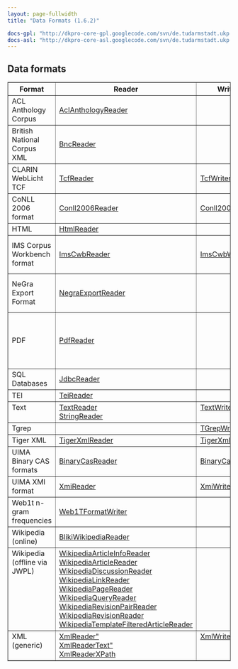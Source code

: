 ```yaml
---
layout: page-fullwidth
title: "Data Formats (1.6.2)"

docs-gpl: "http://dkpro-core-gpl.googlecode.com/svn/de.tudarmstadt.ukp.dkpro.core-gpl/tags/de.tudarmstadt.ukp.dkpro.core-gpl-1.6.2/apidocs/index.html?de/tudarmstadt/ukp/dkpro/core/"
docs-asl: "http://dkpro-core-asl.googlecode.com/svn/de.tudarmstadt.ukp.dkpro.core-asl/tags/de.tudarmstadt.ukp.dkpro.core-asl-1.6.2/apidocs/index.html?de/tudarmstadt/ukp/dkpro/core/"
---
```


## Data formats

<table border="1" cellspacing="0" cellpadding="2">
<tr>
<th>Format</th>
<th>Reader</th>
<th>Writer</th>
<th>Comments</th>
</tr>

<tr>
<td>ACL Anthology Corpus</td>
<td><a href="{{page.docs-asl}}io/aclanthology/AclAnthologyReader.html">AclAnthologyReader</a></td>
<td></td>
<td></td>
</tr>

<tr>
<td>British National Corpus XML</td>
<td><a href="{{page.docs-asl}}io/bnc/BncReader.html">BncReader</a></td>
<td></td>
<td></td>
</tr>

<tr>
<td>CLARIN WebLicht TCF</td>
<td><a href="{{page.docs-asl}}io/tcf/TcfReader.html">TcfReader</a></td>
<td><a href="{{page.docs-asl}}io/tcf/TcfWriter.html">TcfWriter</a></td>
<td></td>
</tr>


<tr>
<td>CoNLL 2006 format</td>
<td><a href="{{page.docs-asl}}io/conll/Conll2006Reader.html">Conll2006Reader</a></td>
<td><a href="{{page.docs-asl}}io/conll/Conll2006Writer.html">Conll2006Writer</a></td>
<td></td>
</tr>

<tr>
<td>HTML</td>
<td><a href="{{page.docs-asl}}io/html/HtmlReader.html">HtmlReader</a></td>
<td></td>
<td></td>
</tr>

<tr>
<td>IMS Corpus Workbench format</td>
<td><a href="{{page.docs-asl}}io/imscwb/ImsCwbReader.html">ImsCwbReader</a></td>
<td><a href="{{page.docs-asl}}io/imscwb/ImsCwbWriter.html">ImsCwbWriter</a></td>
<td>also for some <a href="http://wacky.sslmit.unibo.it/doku.php?id=corpora">WaCKy corpora</a></td>
</tr>

<tr>
<td>NeGra Export Format</td>
<td><a href="{{page.docs-asl}}io/negra/NegraExportReader.html">NegraExportReader</a></td>
<td></td>
<td>supports format versions 3 and 4</td>
</tr>

<tr>
<td>PDF</td>
<td><a href="{{page.docs-asl}}io/pdf/PdfReader.html">PdfReader</a></td>
<td></td>
<td>tries to detect heading and paragraph boundaries</td>
</tr>

<tr>
<td>SQL Databases</td>
<td><a href="{{page.docs-asl}}io/jdbc/JdbcReader.html">JdbcReader</a></td>
<td></td>
<td></td>
</tr>

<tr>
<td>TEI</td>
<td><a href="{{page.docs-asl}}io/tei/TeiReader.html">TeiReader</a></td>
<td></td>
<td></td>
</tr>

<tr>
<td valign="top">Text</td>
<td valign="top">
<a href="{{page.docs-asl}}io/text/TextReader.html">TextReader</a><br/>
<a href="{{page.docs-asl}}io/text/StringReader.html">StringReader</a></td>
<td valign="top"><a href="{{page.docs-asl}}io/text/TextWriter.html">TextWriter</a></td>
<td></td>
</tr>

<tr>
<td>Tgrep</td>
<td></td>
<td><a href="{{page.docs-gpl}}io/tgrep/TGrepWriter.html">TGrepWriter</a></td>
<td></td>
</tr>

<tr>
<td>Tiger XML</td>
<td><a href="{{page.docs-asl}}io/tiger/TigerXmlReader.html">TigerXmlReader</a></td>
<td><a href="{{page.docs-asl}}io/tiger/TigerXmlWriter.html">TigerXmlWriter</a></td>
<td></td>
</tr>

<tr>
<td>UIMA Binary CAS formats</td>
<td><a href="{{page.docs-asl}}io/bincas/BinaryCasReader.html">BinaryCasReader</a></td>
<td><a href="{{page.docs-asl}}io/bincas/BinaryCasWriter.html">BinaryCasWriter</a></td>
<td></td>
</tr>

<tr>
<td>UIMA XMI format</td>
<td><a href="{{page.docs-asl}}io/xmi/XmiReader.html">XmiReader</a></td>
<td><a href="{{page.docs-asl}}io/xmi/XmiWriter.html">XmiWriter</a></td>
<td></td>
</tr>

<tr>
<td>Web1t n-gram frequencies</td>
<td><a href="{{page.docs-asl}}io/web1t/Web1TFormatWriter.html">Web1TFormatWriter</a></td>
<td></td>
<td></td>
</tr>


<tr>
<td>Wikipedia (online)</td>
<td><a href="{{page.docs-asl}}io/bliki/BlikiWikipediaReader.html">BlikiWikipediaReader</a></td>
<td></td>
<td></td>
</tr>

<tr>
<td valign="top">Wikipedia (offline via JWPL)</td>
<td>
<a href="{{page.docs-asl}}io/jwpl/WikipediaArticleInfoReader.html">WikipediaArticleInfoReader</a><br/>
<a href="{{page.docs-asl}}io/jwpl/WikipediaArticleReader.html">WikipediaArticleReader</a><br/>
<a href="{{page.docs-asl}}io/jwpl/WikipediaDiscussionReader.html">WikipediaDiscussionReader</a><br/>
<a href="{{page.docs-asl}}io/jwpl/WikipediaLinkReader.html">WikipediaLinkReader</a><br/>
<a href="{{page.docs-asl}}io/jwpl/WikipediaPageReader.html">WikipediaPageReader</a><br/>
<a href="{{page.docs-asl}}io/jwpl/WikipediaQueryReader.html">WikipediaQueryReader</a><br/>
<a href="{{page.docs-asl}}io/jwpl/WikipediaRevisionPairReader.html">WikipediaRevisionPairReader</a><br/>
<a href="{{page.docs-asl}}io/jwpl/WikipediaRevisionReader.html">WikipediaRevisionReader</a><br/>
<a href="{{page.docs-asl}}io/jwpl/WikipediaTemplateFilteredArticleReader.html">WikipediaTemplateFilteredArticleReader</a></td>
<td></td>
<td></td>
</tr>


<tr>
<td valign="top">XML (generic)</td>
<td valign="top">
<a href="{{page.docs-asl}}io/xml/XmlReader.html">XmlReader"</a><br/>
<a href="{{page.docs-asl}}io/xml/XmlReaderText.html">XmlReaderText"<a/><br/>
<a href="{{page.docs-asl}}io/xml/XmlReaderXPath.html">XmlReaderXPath</a></td>
<td valign="top"><a href="{{page.docs-asl}}io/xml/XmlWriterInline.html">XmlWriterInline</a></td>
<td valign="top"></td>
</tr>

</table>